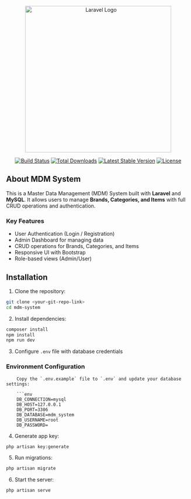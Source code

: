 <p align="center"><a href="https://laravel.com" target="_blank"><img src="https://raw.githubusercontent.com/laravel/art/master/logo-lockup/5%20SVG/2%20CMYK/1%20Full%20Color/laravel-logolockup-cmyk-red.svg" width="400" alt="Laravel Logo"></a></p>

<p align="center">
<a href="https://github.com/laravel/framework/actions"><img src="https://github.com/laravel/framework/workflows/tests/badge.svg" alt="Build Status"></a>
<a href="https://packagist.org/packages/laravel/framework"><img src="https://img.shields.io/packagist/dt/laravel/framework" alt="Total Downloads"></a>
<a href="https://packagist.org/packages/laravel/framework"><img src="https://img.shields.io/packagist/v/laravel/framework" alt="Latest Stable Version"></a>
<a href="https://packagist.org/packages/laravel/framework"><img src="https://img.shields.io/packagist/l/laravel/framework" alt="License"></a>
</p>

## About MDM System

This is a Master Data Management (MDM) System built with **Laravel** and **MySQL**. It allows users to manage **Brands, Categories, and Items** with full CRUD operations and authentication.

### Key Features

- User Authentication (Login / Registration)
- Admin Dashboard for managing data
- CRUD operations for Brands, Categories, and Items
- Responsive UI with Bootstrap
- Role-based views (Admin/User)

## Installation

1. Clone the repository:
```bash
git clone <your-git-repo-link>
cd mdm-system
```
2. Install dependencies:
```bash
composer install
npm install
npm run dev
```
3. Configure `.env` file with database credentials
### Environment Configuration

        Copy the `.env.example` file to `.env` and update your database settings:

        ```env
        DB_CONNECTION=mysql
        DB_HOST=127.0.0.1
        DB_PORT=3306
        DB_DATABASE=mdm_system
        DB_USERNAME=root
        DB_PASSWORD=

4. Generate app key:
```bash
php artisan key:generate
```
5. Run migrations:
```bash
php artisan migrate
```
6. Start the server:
```bash
php artisan serve
```




